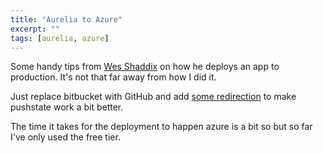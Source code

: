 ```yaml
---
title: "Aurelia to Azure"
excerpt: ""
tags: [aurelia, azure]
---
```


Some handy tips from [Wes Shaddix](http://www.wesshaddix.com/2015/11/24/deploying-a-production-aurelia-app-to-azure/) on how he deploys an app to production. It's not that far away from how I did it.

Just replace bitbucket with GitHub and add [some redirection](http://stackoverflow.com/questions/32114794/configure-iis-server-to-work-with-aurelia-framework-and-push-state/32117532#32117532) to make pushstate work a bit better.

The time it takes for the deployment to happen azure is a bit so but so far I've only used the free tier.